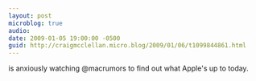 ```yaml
---
layout: post
microblog: true
audio: 
date: 2009-01-05 19:00:00 -0500
guid: http://craigmcclellan.micro.blog/2009/01/06/t1099844861.html
---
```

is anxiously watching @macrumors to find out what Apple's up to today.
